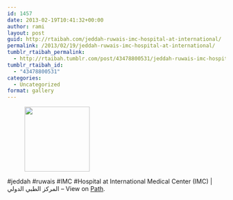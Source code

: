 ```yaml
---
id: 1457
date: 2013-02-19T10:41:32+00:00
author: rami
layout: post
guid: http://rtaibah.com/jeddah-ruwais-imc-hospital-at-international/
permalink: /2013/02/19/jeddah-ruwais-imc-hospital-at-international/
tumblr_rtaibah_permalink:
  - http://rtaibah.tumblr.com/post/43478800531/jeddah-ruwais-imc-hospital-at-international
tumblr_rtaibah_id:
  - "43478800531"
categories:
  - Uncategorized
format: gallery
---
```

<div id='gallery-192' class='gallery galleryid-1457 gallery-columns-3 gallery-size-thumbnail'>
  <figure class='gallery-item'> 
  
  <div class='gallery-icon landscape'>
    <a href='http://139.59.20.41/2013/02/19/jeddah-ruwais-imc-hospital-at-international/attachment/1458/'><img width="150" height="150" src="http://139.59.20.41/wp-content/uploads/2013/02/tumblr_migr1adU4O1qb4qlko1_1280-150x150.jpg" class="attachment-thumbnail size-thumbnail" alt="" srcset="http://139.59.20.41/wp-content/uploads/2013/02/tumblr_migr1adU4O1qb4qlko1_1280-150x150.jpg 150w, http://139.59.20.41/wp-content/uploads/2013/02/tumblr_migr1adU4O1qb4qlko1_1280-100x100.jpg 100w" sizes="100vw" /></a>
  </div></figure>
</div>

#jeddah #ruwais #IMC #Hospital at International Medical Center (IMC) | المركز الطبي الدولي – View on [Path](https://path.com/p/2c0nAn).